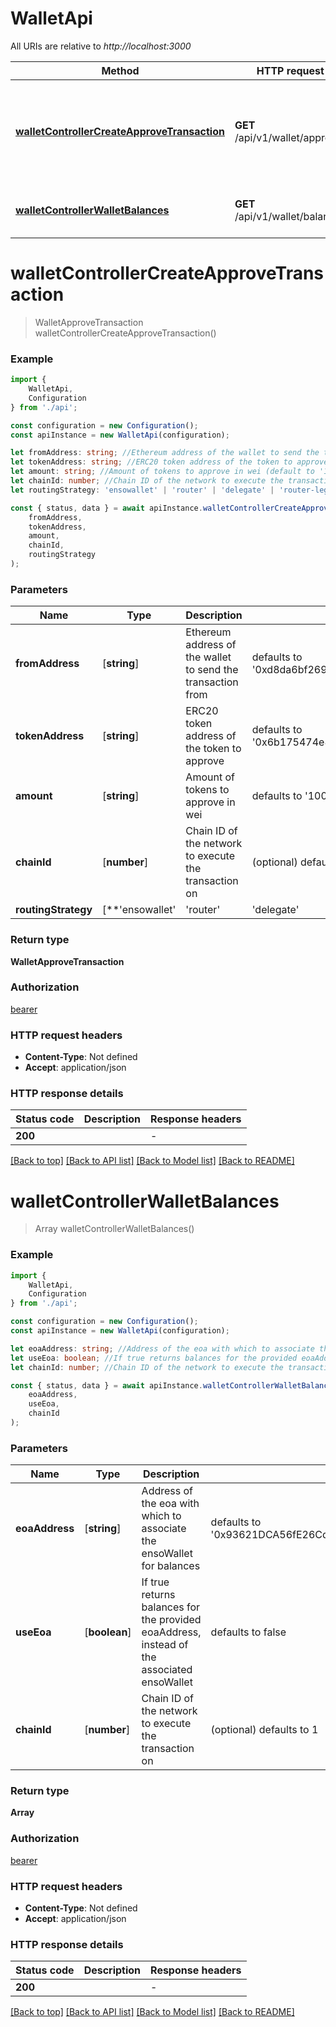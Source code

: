 # WalletApi

All URIs are relative to *http://localhost:3000*

|Method | HTTP request | Description|
|------------- | ------------- | -------------|
|[**walletControllerCreateApproveTransaction**](#walletcontrollercreateapprovetransaction) | **GET** /api/v1/wallet/approve | Returns transaction that approves your EnsoWallet to spend tokens|
|[**walletControllerWalletBalances**](#walletcontrollerwalletbalances) | **GET** /api/v1/wallet/balances | Returns all balances for a given wallet|

# **walletControllerCreateApproveTransaction**
> WalletApproveTransaction walletControllerCreateApproveTransaction()


### Example

```typescript
import {
    WalletApi,
    Configuration
} from './api';

const configuration = new Configuration();
const apiInstance = new WalletApi(configuration);

let fromAddress: string; //Ethereum address of the wallet to send the transaction from (default to '0xd8da6bf26964af9d7eed9e03e53415d37aa96045')
let tokenAddress: string; //ERC20 token address of the token to approve (default to '0x6b175474e89094c44da98b954eedeac495271d0f')
let amount: string; //Amount of tokens to approve in wei (default to '1000000000000000000000000000')
let chainId: number; //Chain ID of the network to execute the transaction on (optional) (default to 1)
let routingStrategy: 'ensowallet' | 'router' | 'delegate' | 'router-legacy' | 'delegate-legacy'; //Routing strategy to use (optional) (default to undefined)

const { status, data } = await apiInstance.walletControllerCreateApproveTransaction(
    fromAddress,
    tokenAddress,
    amount,
    chainId,
    routingStrategy
);
```

### Parameters

|Name | Type | Description  | Notes|
|------------- | ------------- | ------------- | -------------|
| **fromAddress** | [**string**] | Ethereum address of the wallet to send the transaction from | defaults to '0xd8da6bf26964af9d7eed9e03e53415d37aa96045'|
| **tokenAddress** | [**string**] | ERC20 token address of the token to approve | defaults to '0x6b175474e89094c44da98b954eedeac495271d0f'|
| **amount** | [**string**] | Amount of tokens to approve in wei | defaults to '1000000000000000000000000000'|
| **chainId** | [**number**] | Chain ID of the network to execute the transaction on | (optional) defaults to 1|
| **routingStrategy** | [**&#39;ensowallet&#39; | &#39;router&#39; | &#39;delegate&#39; | &#39;router-legacy&#39; | &#39;delegate-legacy&#39;**]**Array<&#39;ensowallet&#39; &#124; &#39;router&#39; &#124; &#39;delegate&#39; &#124; &#39;router-legacy&#39; &#124; &#39;delegate-legacy&#39;>** | Routing strategy to use | (optional) defaults to undefined|


### Return type

**WalletApproveTransaction**

### Authorization

[bearer](../README.md#bearer)

### HTTP request headers

 - **Content-Type**: Not defined
 - **Accept**: application/json


### HTTP response details
| Status code | Description | Response headers |
|-------------|-------------|------------------|
|**200** |  |  -  |

[[Back to top]](#) [[Back to API list]](../README.md#documentation-for-api-endpoints) [[Back to Model list]](../README.md#documentation-for-models) [[Back to README]](../README.md)

# **walletControllerWalletBalances**
> Array<WalletBalance> walletControllerWalletBalances()


### Example

```typescript
import {
    WalletApi,
    Configuration
} from './api';

const configuration = new Configuration();
const apiInstance = new WalletApi(configuration);

let eoaAddress: string; //Address of the eoa with which to associate the ensoWallet for balances (default to '0x93621DCA56fE26Cdee86e4F6B18E116e9758Ff11')
let useEoa: boolean; //If true returns balances for the provided eoaAddress, instead of the associated ensoWallet (default to false)
let chainId: number; //Chain ID of the network to execute the transaction on (optional) (default to 1)

const { status, data } = await apiInstance.walletControllerWalletBalances(
    eoaAddress,
    useEoa,
    chainId
);
```

### Parameters

|Name | Type | Description  | Notes|
|------------- | ------------- | ------------- | -------------|
| **eoaAddress** | [**string**] | Address of the eoa with which to associate the ensoWallet for balances | defaults to '0x93621DCA56fE26Cdee86e4F6B18E116e9758Ff11'|
| **useEoa** | [**boolean**] | If true returns balances for the provided eoaAddress, instead of the associated ensoWallet | defaults to false|
| **chainId** | [**number**] | Chain ID of the network to execute the transaction on | (optional) defaults to 1|


### Return type

**Array<WalletBalance>**

### Authorization

[bearer](../README.md#bearer)

### HTTP request headers

 - **Content-Type**: Not defined
 - **Accept**: application/json


### HTTP response details
| Status code | Description | Response headers |
|-------------|-------------|------------------|
|**200** |  |  -  |

[[Back to top]](#) [[Back to API list]](../README.md#documentation-for-api-endpoints) [[Back to Model list]](../README.md#documentation-for-models) [[Back to README]](../README.md)

